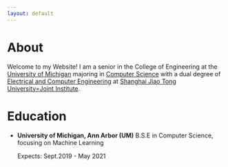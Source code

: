 ```yaml
---
layout: default
---
```


# About

Welcome to my Website! I am a senior in the College of Engineering at the [University of Michigan](https://umich.edu/) majoring in [Computer Science](https://cse.engin.umich.edu/) with a dual degree of [Electrical and Computer Engineering](http://umji.sjtu.edu.cn/academics/undergraduate-program/electrical-and-computer-engineering/) at [Shanghai Jiao Tong University=Joint Institute](https://www.ji.sjtu.edu.cn/).

# Education

 - **University of Michigan, Ann Arbor (UM)**
   B.S.E in Computer Science, focusing on Machine Learning
   
   Expects: Sept.2019 - May 2021
